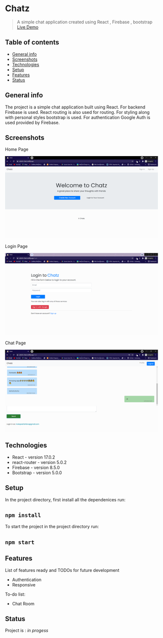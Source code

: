 # Chatz
> A simple chat application created using React , Firebase , bootstrap <br />
> [Live Demo](https://ashish-chatz.netlify.app/)

## Table of contents
* [General info](#general-info)
* [Screenshots](#screenshots)
* [Technologies](#technologies)
* [Setup](#setup)
* [Features](#features)
* [Status](#status)

## General info
The project is a simple chat application built using React. For backend Firebase is used. React routing is also used for routing. For styling along with personal styles bootstrap is used. For authentication Google Auth is used provided by Firebase.

## Screenshots

Home Page 

![Home Page](images/Homepage.PNG)

Login Page

![Login Page](images/Loginpage.PNG)

Chat Page

![Chat Page](images/chat.PNG)

## Technologies
* React - version 17.0.2
* react-router - version 5.0.2
* Firebase - version 8.5.0
* Bootstrap - version 5.0.0

## Setup

In the project directory, first install all the dependenices run:
## `npm install`

To start the project in the project directory run:
## `npm start`

## Features
List of features ready and TODOs for future development
* Authentication
* Responsive

To-do list:
* Chat Room

## Status
Project is : _in progess_
